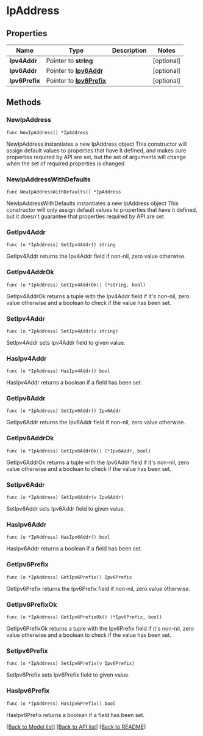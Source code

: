 # IpAddress

## Properties

Name | Type | Description | Notes
------------ | ------------- | ------------- | -------------
**Ipv4Addr** | Pointer to **string** |  | [optional] 
**Ipv6Addr** | Pointer to [**Ipv6Addr**](Ipv6Addr.md) |  | [optional] 
**Ipv6Prefix** | Pointer to [**Ipv6Prefix**](Ipv6Prefix.md) |  | [optional] 

## Methods

### NewIpAddress

`func NewIpAddress() *IpAddress`

NewIpAddress instantiates a new IpAddress object
This constructor will assign default values to properties that have it defined,
and makes sure properties required by API are set, but the set of arguments
will change when the set of required properties is changed

### NewIpAddressWithDefaults

`func NewIpAddressWithDefaults() *IpAddress`

NewIpAddressWithDefaults instantiates a new IpAddress object
This constructor will only assign default values to properties that have it defined,
but it doesn't guarantee that properties required by API are set

### GetIpv4Addr

`func (o *IpAddress) GetIpv4Addr() string`

GetIpv4Addr returns the Ipv4Addr field if non-nil, zero value otherwise.

### GetIpv4AddrOk

`func (o *IpAddress) GetIpv4AddrOk() (*string, bool)`

GetIpv4AddrOk returns a tuple with the Ipv4Addr field if it's non-nil, zero value otherwise
and a boolean to check if the value has been set.

### SetIpv4Addr

`func (o *IpAddress) SetIpv4Addr(v string)`

SetIpv4Addr sets Ipv4Addr field to given value.

### HasIpv4Addr

`func (o *IpAddress) HasIpv4Addr() bool`

HasIpv4Addr returns a boolean if a field has been set.

### GetIpv6Addr

`func (o *IpAddress) GetIpv6Addr() Ipv6Addr`

GetIpv6Addr returns the Ipv6Addr field if non-nil, zero value otherwise.

### GetIpv6AddrOk

`func (o *IpAddress) GetIpv6AddrOk() (*Ipv6Addr, bool)`

GetIpv6AddrOk returns a tuple with the Ipv6Addr field if it's non-nil, zero value otherwise
and a boolean to check if the value has been set.

### SetIpv6Addr

`func (o *IpAddress) SetIpv6Addr(v Ipv6Addr)`

SetIpv6Addr sets Ipv6Addr field to given value.

### HasIpv6Addr

`func (o *IpAddress) HasIpv6Addr() bool`

HasIpv6Addr returns a boolean if a field has been set.

### GetIpv6Prefix

`func (o *IpAddress) GetIpv6Prefix() Ipv6Prefix`

GetIpv6Prefix returns the Ipv6Prefix field if non-nil, zero value otherwise.

### GetIpv6PrefixOk

`func (o *IpAddress) GetIpv6PrefixOk() (*Ipv6Prefix, bool)`

GetIpv6PrefixOk returns a tuple with the Ipv6Prefix field if it's non-nil, zero value otherwise
and a boolean to check if the value has been set.

### SetIpv6Prefix

`func (o *IpAddress) SetIpv6Prefix(v Ipv6Prefix)`

SetIpv6Prefix sets Ipv6Prefix field to given value.

### HasIpv6Prefix

`func (o *IpAddress) HasIpv6Prefix() bool`

HasIpv6Prefix returns a boolean if a field has been set.


[[Back to Model list]](../README.md#documentation-for-models) [[Back to API list]](../README.md#documentation-for-api-endpoints) [[Back to README]](../README.md)


